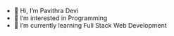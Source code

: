 - 👋 Hi, I’m Pavithra Devi
- 👀 I’m interested in Programming
- 🌱 I’m currently learning Full Stack Web Development

<!---
PavithraDevi2001/PavithraDevi2001 is a ✨ special ✨ repository because its `README.md` (this file) appears on your GitHub profile.
You can click the Preview link to take a look at your changes.
--->
